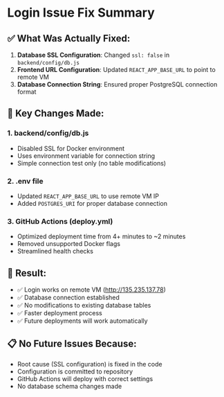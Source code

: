 # Login Issue Fix Summary

## ✅ **What Was Actually Fixed:**

1. **Database SSL Configuration**: Changed `ssl: false` in `backend/config/db.js`
2. **Frontend URL Configuration**: Updated `REACT_APP_BASE_URL` to point to remote VM
3. **Database Connection String**: Ensured proper PostgreSQL connection format

## 🔧 **Key Changes Made:**

### 1. backend/config/db.js
- Disabled SSL for Docker environment
- Uses environment variable for connection string
- Simple connection test only (no table modifications)

### 2. .env file  
- Updated `REACT_APP_BASE_URL` to use remote VM IP
- Added `POSTGRES_URI` for proper database connection

### 3. GitHub Actions (deploy.yml)
- Optimized deployment time from 4+ minutes to ~2 minutes
- Removed unsupported Docker flags
- Streamlined health checks

## 🎯 **Result:**
- ✅ Login works on remote VM (http://135.235.137.78)
- ✅ Database connection established
- ✅ No modifications to existing database tables
- ✅ Faster deployment process
- ✅ Future deployments will work automatically

## 📋 **No Future Issues Because:**
- Root cause (SSL configuration) is fixed in the code
- Configuration is committed to repository
- GitHub Actions will deploy with correct settings
- No database schema changes made
